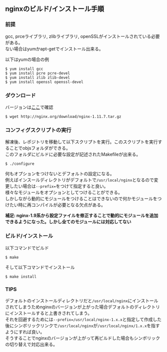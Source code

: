 ## nginxのビルド/インストール手順

### 前提
gcc, prceライブラリ, zlibライブラリ, openSSLがインストールされている必要がある。  
ない場合はyumかapt-getでインストール出来る。  

以下はyumの場合の例
```
$ yum install gcc 
$ yum install pcre pcre-devel
$ yum install zlib zlib-devel
$ yum install openssl openssl-devel
```

### ダウンロード
バージョンは[ここ](http://nginx.org/en/download.html)で確認
```
$ wget http://nginx.org/download/nginx-1.11.7.tar.gz
```

### コンフィグスクリプトの実行
解凍後、レポジトリを移動して以下スクリプトを実行。このスクリプトを実行することでobjsフォルダができる。  
このフォルダにビルドに必要な設定が記述されたMakefileが出来る。
```
$ ./configure
```

何もオプションをつけないとデフォルトの設定になる。  
例えばインスールディレクトリがデフォルトで`/usr/local/nginx`となるので変更したい場合は`--prefix=`をつけて指定すると良い。  
様々なモジュールをオプションとしてつけることができる。  
しかしながら動的にモジュールをつけることはできないので何かモジュールをつけたい時に再コンパイルが必要となる欠点がある。  

**補足: nginx-1.9系から設定ファイルを修正することで動的にモジュールを追加できるようになった。しかし全てのモジュールには対応してない**  

### ビルド/インストール
以下コマンドでビルド
```
$ make
```

そして以下コマンドでインストール
```
$ make install
```

### TIPS
デフォルトのインストールディレクトリだと`/usr/local/nginx`にインストールされてしまうためnginxのバージョンが上がった場合デフォルトのディレクトリにインストールすると上書きされてしまう。  
それを回避するためには`--prefix=/usr/local/nginx-1.x.x`と指定して作成した後にシンボリックリンクで`/usr/local/nginx`が`/usr/local/nginx/1.x.x`を指すようにすれば良い。  
そうすることでnginxのバージョンが上がって再ビルドした場合もシンボリックの切り替えで対応出来る。
